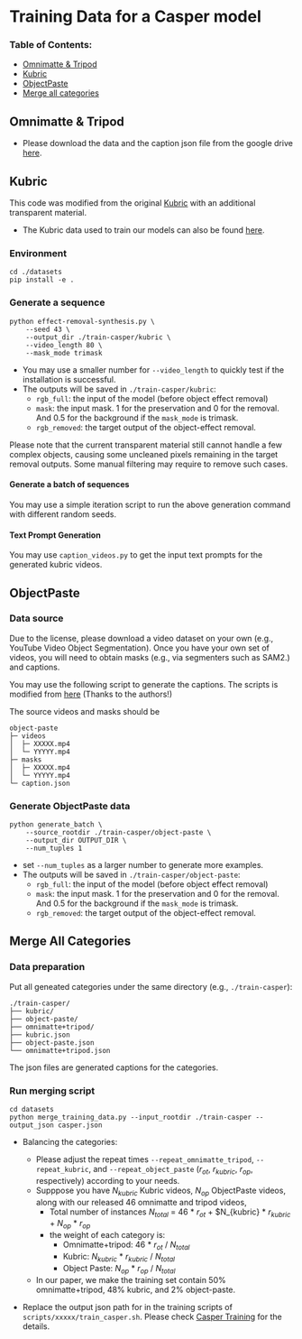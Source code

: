 # Training Data for a Casper model

### Table of Contents:
- [Omnimatte & Tripod](#omnimatte&tripod)
- [Kubric](#kubric)
- [ObjectPaste](#objectpaste)
- [Merge all categories](#merge)


## Omnimatte & Tripod <a name="omnimatte&tripod"></a>
- Please download the data and the caption json file from the google drive [here](https://drive.google.com/drive/folders/1qnIduW8v9U6cobOyYyDP3yGcxo1PjU97?usp=sharing).

## Kubric <a name="kubric"></a>
This code was modified from the original [Kubric](https://github.com/google-research/kubric/tree/main) with an additional transparent material.

- The Kubric data used to train our models can also be found [here](https://drive.google.com/drive/folders/1qnIduW8v9U6cobOyYyDP3yGcxo1PjU97?usp=sharing).

### Environment
```
cd ./datasets
pip install -e .
```

### Generate a sequence
```
python effect-removal-synthesis.py \
    --seed 43 \
    --output_dir ./train-casper/kubric \
    --video_length 80 \
    --mask_mode trimask
```

- You may use a smaller number for `--video_length` to quickly test if the installation is successful.
- The outputs will be saved in `./train-casper/kubric`:
    - `rgb_full`: the input of the model (before object effect removal)
    - `mask`: the input mask. 1 for the preservation and 0 for the removal. And 0.5 for the background if the `mask_mode` is trimask.
    - `rgb_removed`: the target output of the object-effect removal.

Please note that the current transparent material still cannot handle a few complex objects, causing some uncleaned pixels remaining in the target removal outputs. Some manual filtering may require to remove such cases.


#### Generate a batch of sequences
You may use a simple iteration script to run the above generation command with different random seeds.

#### Text Prompt Generation
You may use `caption_videos.py` to get the input text prompts for the generated kubric videos.


## ObjectPaste <a name="objectpaste"></a>

### Data source
Due to the license, please download a video dataset on your own (e.g., YouTube Video Object Segmentation). Once you have your own set of videos, you will need to obtain masks (e.g., via segmenters such as SAM2.) and captions.

You may use the following script to generate the captions. The scripts is modified from [here](https://gist.github.com/a-r-r-o-w/4dee20250e82f4e44690a02351324a4a) (Thanks to the authors!)

The source videos and masks should be 
```
object-paste
├─ videos
│  ├─ XXXXX.mp4
│  └─ YYYYY.mp4
├─ masks
│  ├─ XXXXX.mp4
│  └─ YYYYY.mp4
└─ caption.json
```

### Generate ObjectPaste data
```
python generate_batch \
    --source_rootdir ./train-casper/object-paste \
    --output_dir OUTPUT_DIR \
    --num_tuples 1
```

- set `--num_tuples` as a larger number to generate more examples.
- The outputs will be saved in `./train-casper/object-paste`:
    - `rgb_full`: the input of the model (before object effect removal)
    - `mask`: the input mask. 1 for the preservation and 0 for the removal. And 0.5 for the background if the `mask_mode` is trimask.
    - `rgb_removed`: the target output of the object-effect removal.

## Merge All Categories
### Data preparation
Put all geneated categories under the same directory (e.g., `./train-casper`):

```
./train-casper/
├── kubric/
├── object-paste/
├── omnimatte+tripod/
├── kubric.json
├── object-paste.json
└── omnimatte+tripod.json
```
The json files are generated captions for the categories.

### Run merging script
```
cd datasets
python merge_training_data.py --input_rootdir ./train-casper --output_json casper.json
```
- Balancing the categories:
    - Please adjust the repeat times `--repeat_omnimatte_tripod`, `--repeat_kubric`, and `--repeat_object_paste` ($r_{ot}$, $r_{kubric}$, $r_{op}$, respectively) according to your needs.
    - Supppose you have $N_{kubric}$ Kubric videos, $N_{op}$ ObjectPaste videos, along with our released 46 omnimatte and tripod videos,
        - Total number of instances $N_{total}$ =   46 * $r_{ot}$ + $N_{kubric} * $r_{kubric}$ + $N_{op}$ * $r_{op}$
        - the weight of each category is:
            - Omnimatte+tripod:           46 * $r_{ot}$ / $N_{total}$
            - Kubric:                     $N_{kubric}$ * $r_{kubric}$ / $N_{total}$
            - Object Paste:               $N_{op}$ * $r_{op}$ / $N_{total}$
    - In our paper, we make the training set contain 50% omnimatte+tripod, 48% kubric, and 2% object-paste.

- Replace the output json path for in the training scripts of `scripts/xxxxx/train_casper.sh`. Please check [Casper Training](../README.md#casper-training) for the details.